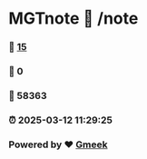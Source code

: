 # MGTnote :link: /note 
### :page_facing_up: [15](/note/tag.html) 
### :speech_balloon: 0 
### :hibiscus: 58363 
### :alarm_clock: 2025-03-12 11:29:25 
### Powered by :heart: [Gmeek](https://github.com/Meekdai/Gmeek)
